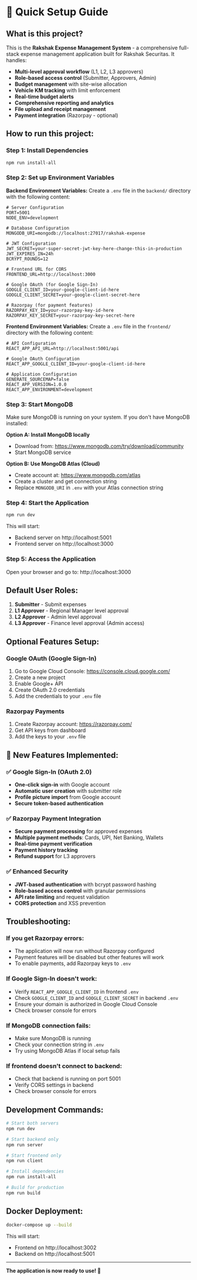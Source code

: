 # 🚀 Quick Setup Guide

## **What is this project?**

This is the **Rakshak Expense Management System** - a comprehensive full-stack expense management application built for Rakshak Securitas. It handles:

- **Multi-level approval workflow** (L1, L2, L3 approvers)
- **Role-based access control** (Submitter, Approvers, Admin)
- **Budget management** with site-wise allocation
- **Vehicle KM tracking** with limit enforcement
- **Real-time budget alerts**
- **Comprehensive reporting and analytics**
- **File upload and receipt management**
- **Payment integration** (Razorpay - optional)

## **How to run this project:**

### **Step 1: Install Dependencies**
```bash
npm run install-all
```

### **Step 2: Set up Environment Variables**

**Backend Environment Variables:**
Create a `.env` file in the `backend/` directory with the following content:

```env
# Server Configuration
PORT=5001
NODE_ENV=development

# Database Configuration
MONGODB_URI=mongodb://localhost:27017/rakshak-expense

# JWT Configuration
JWT_SECRET=your-super-secret-jwt-key-here-change-this-in-production
JWT_EXPIRES_IN=24h
BCRYPT_ROUNDS=12

# Frontend URL for CORS
FRONTEND_URL=http://localhost:3000

# Google OAuth (for Google Sign-In)
GOOGLE_CLIENT_ID=your-google-client-id-here
GOOGLE_CLIENT_SECRET=your-google-client-secret-here

# Razorpay (for payment features)
RAZORPAY_KEY_ID=your-razorpay-key-id-here
RAZORPAY_KEY_SECRET=your-razorpay-key-secret-here
```

**Frontend Environment Variables:**
Create a `.env` file in the `frontend/` directory with the following content:

```env
# API Configuration
REACT_APP_API_URL=http://localhost:5001/api

# Google OAuth Configuration  
REACT_APP_GOOGLE_CLIENT_ID=your-google-client-id-here

# Application Configuration
GENERATE_SOURCEMAP=false
REACT_APP_VERSION=1.0.0
REACT_APP_ENVIRONMENT=development
```

### **Step 3: Start MongoDB**

Make sure MongoDB is running on your system. If you don't have MongoDB installed:

**Option A: Install MongoDB locally**
- Download from: https://www.mongodb.com/try/download/community
- Start MongoDB service

**Option B: Use MongoDB Atlas (Cloud)**
- Create account at: https://www.mongodb.com/atlas
- Create a cluster and get connection string
- Replace `MONGODB_URI` in `.env` with your Atlas connection string

### **Step 4: Start the Application**

```bash
npm run dev
```

This will start:
- Backend server on http://localhost:5001
- Frontend server on http://localhost:3000

### **Step 5: Access the Application**

Open your browser and go to: http://localhost:3000

## **Default User Roles:**

1. **Submitter** - Submit expenses
2. **L1 Approver** - Regional Manager level approval
3. **L2 Approver** - Admin level approval  
4. **L3 Approver** - Finance level approval (Admin access)

## **Optional Features Setup:**

### **Google OAuth (Google Sign-In)**
1. Go to Google Cloud Console: https://console.cloud.google.com/
2. Create a new project
3. Enable Google+ API
4. Create OAuth 2.0 credentials
5. Add the credentials to your `.env` file

### **Razorpay Payments**
1. Create Razorpay account: https://razorpay.com/
2. Get API keys from dashboard
3. Add the keys to your `.env` file

## **🎉 New Features Implemented:**

### **✅ Google Sign-In (OAuth 2.0)**
- **One-click sign-in** with Google account
- **Automatic user creation** with submitter role
- **Profile picture import** from Google account
- **Secure token-based authentication**

### **✅ Razorpay Payment Integration**
- **Secure payment processing** for approved expenses
- **Multiple payment methods**: Cards, UPI, Net Banking, Wallets
- **Real-time payment verification**
- **Payment history tracking**
- **Refund support** for L3 approvers

### **✅ Enhanced Security**
- **JWT-based authentication** with bcrypt password hashing
- **Role-based access control** with granular permissions
- **API rate limiting** and request validation
- **CORS protection** and XSS prevention

## **Troubleshooting:**

### **If you get Razorpay errors:**
- The application will now run without Razorpay configured
- Payment features will be disabled but other features will work
- To enable payments, add Razorpay keys to `.env`

### **If Google Sign-In doesn't work:**
- Verify `REACT_APP_GOOGLE_CLIENT_ID` in frontend `.env`
- Check `GOOGLE_CLIENT_ID` and `GOOGLE_CLIENT_SECRET` in backend `.env`
- Ensure your domain is authorized in Google Cloud Console
- Check browser console for errors

### **If MongoDB connection fails:**
- Make sure MongoDB is running
- Check your connection string in `.env`
- Try using MongoDB Atlas if local setup fails

### **If frontend doesn't connect to backend:**
- Check that backend is running on port 5001
- Verify CORS settings in backend
- Check browser console for errors

## **Development Commands:**

```bash
# Start both servers
npm run dev

# Start backend only
npm run server

# Start frontend only
npm run client

# Install dependencies
npm run install-all

# Build for production
npm run build
```

## **Docker Deployment:**

```bash
docker-compose up --build
```

This will start:
- Frontend on http://localhost:3002
- Backend on http://localhost:5001

---

**The application is now ready to use! 🎉** 